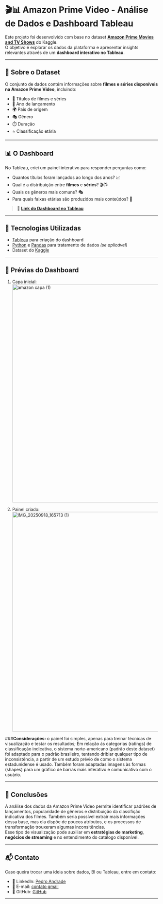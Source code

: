 # 🎬📊 Amazon Prime Video - Análise de Dados e Dashboard Tableau  

Este projeto foi desenvolvido com base no dataset **[Amazon Prime Movies and TV Shows](https://www.kaggle.com/datasets/shivamb/amazon-prime-movies-and-tv-shows)** do Kaggle.  
O objetivo é explorar os dados da plataforma e apresentar insights relevantes através de um **dashboard interativo no Tableau**.  

---

## 📂 Sobre o Dataset  
O conjunto de dados contém informações sobre **filmes e séries disponíveis na Amazon Prime Video**, incluindo:  
- 🎥 Títulos de filmes e séries  
- 📅 Ano de lançamento  
- 🌍 País de origem  
- 🎭 Gênero  
- ⏱️ Duração  
- ⭐ Classificação etária  

---

## 📊 O Dashboard  
No Tableau, criei um painel interativo para responder perguntas como:  
- Quantos títulos foram lançados ao longo dos anos? 📈  
- Qual é a distribuição entre **filmes** e **séries**? 🎬📺  
- Quais os gêneros mais comuns? 🎭  
- Para quais faixas etárias são produzidos mais conteúdos? 🔞   

> 🔗 **[Link do Dashboard no Tableau](https://public.tableau.com/app/profile/pedro.andrade2292/viz/amazonprimevideo_17582246203010/Capa)**  

---

## 🚀 Tecnologias Utilizadas  
- [Tableau](https://www.tableau.com/) para criação do dashboard  
- [Python](https://www.python.org/) e [Pandas](https://pandas.pydata.org/) para tratamento de dados *(se aplicável)*  
- Dataset do [Kaggle](https://www.kaggle.com/datasets/shivamb/amazon-prime-movies-and-tv-shows)  

---

## 📸 Prévias do Dashboard  
1. Capa inicial:  <img width="759" height="718" alt="amazon capa (1)" src="https://github.com/user-attachments/assets/50a3cf49-53f0-4a25-b4fa-164fe42ea057" />

2. Painel criado:  <img width="760" height="723" alt="IMG_20250918_165713 (1)" src="https://github.com/user-attachments/assets/99df3f85-0d83-4c3e-93a0-b7b17499d733" />

###**Considerações:** o painel foi simples, apenas para treinar técnicas de visualização e testar os resultados;
Em relação às categorias (ratings) de classificação indicativa, o sistema norte-americano (padrão deste dataset) foi adaptado para o padrão brasileiro, tentando driblar qualquer tipo de inconsistência, a partir de um estudo prévio de como o sistema estadunidense é usado. 
Também foram adaptadas imagens às formas (shapes) para um gráfico de barras mais interativo e comunicativo com o usuário.
 

---

## 📌 Conclusões  
A análise dos dados da Amazon Prime Video permite identificar padrões de lançamentos, popularidade de gêneros e distribuição da classifição indicativa dos filmes. Também seria possível extrair mais informações dessa base, mas ela dispõe de poucos atributos, e os processos de transformação trouxeram algumas inconsitências.  
Esse tipo de visualização pode auxiliar em **estratégias de marketing**, **negócios de streaming** e no entendimento do catálogo disponível.  

---

## 📬 Contato  
Caso queira trocar uma ideia sobre dados, BI ou Tableau, entre em contato:  

- 💼 LinkedIn: [Pedro Andrade](https://www.linkedin.com/in/pdropaulora)  
- 📧 E-mail: [contato gmail](p.paulo.pp08@gmail.com)  
- 🐙 GitHub: [GitHub](https://www.github.com/pdropaulo)  

---

